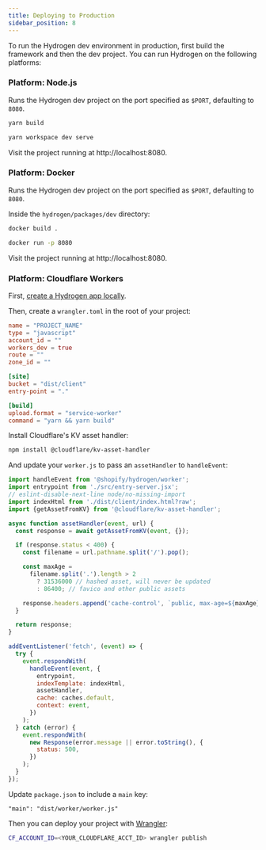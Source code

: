```yaml
---
title: Deploying to Production
sidebar_position: 8
---
```


To run the Hydrogen dev environment in production, first build the framework and then the dev project. You can run Hydrogen on the following platforms:

### Platform: Node.js

Runs the Hydrogen dev project on the port specified as `$PORT`, defaulting to `8080`.

```bash
yarn build

yarn workspace dev serve
```

Visit the project running at http://localhost:8080.

### Platform: Docker

Runs the Hydrogen dev project on the port specified as `$PORT`, defaulting to `8080`.

Inside the `hydrogen/packages/dev` directory:

```bash
docker build .

docker run -p 8080
```

Visit the project running at http://localhost:8080.

### Platform: Cloudflare Workers

First, [create a Hydrogen app locally](https://shopify.dev/custom-storefronts/hydrogen/getting-started).

Then, create a `wrangler.toml` in the root of your project:

```toml
name = "PROJECT_NAME"
type = "javascript"
account_id = ""
workers_dev = true
route = ""
zone_id = ""

[site]
bucket = "dist/client"
entry-point = "."

[build]
upload.format = "service-worker"
command = "yarn && yarn build"
```

Install Cloudflare's KV asset handler:

```bash
npm install @cloudflare/kv-asset-handler
```

And update your `worker.js` to pass an `assetHandler` to `handleEvent`:

```js
import handleEvent from '@shopify/hydrogen/worker';
import entrypoint from './src/entry-server.jsx';
// eslint-disable-next-line node/no-missing-import
import indexHtml from './dist/client/index.html?raw';
import {getAssetFromKV} from '@cloudflare/kv-asset-handler';

async function assetHandler(event, url) {
  const response = await getAssetFromKV(event, {});

  if (response.status < 400) {
    const filename = url.pathname.split('/').pop();

    const maxAge =
      filename.split('.').length > 2
        ? 31536000 // hashed asset, will never be updated
        : 86400; // favico and other public assets

    response.headers.append('cache-control', `public, max-age=${maxAge}`);
  }

  return response;
}

addEventListener('fetch', (event) => {
  try {
    event.respondWith(
      handleEvent(event, {
        entrypoint,
        indexTemplate: indexHtml,
        assetHandler,
        cache: caches.default,
        context: event,
      })
    );
  } catch (error) {
    event.respondWith(
      new Response(error.message || error.toString(), {
        status: 500,
      })
    );
  }
});
```

Update `package.json` to include a `main` key:

```
"main": "dist/worker/worker.js"
```

Then you can deploy your project with [Wrangler](https://developers.cloudflare.com/workers/cli-wrangler/install-update):

```bash
CF_ACCOUNT_ID=<YOUR_CLOUDFLARE_ACCT_ID> wrangler publish
```
